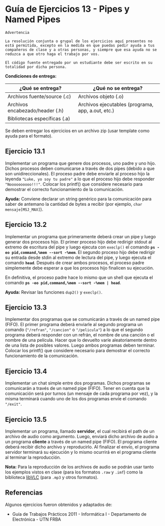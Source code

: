 # Guía de Ejercicios 13 - Pipes y Named Pipes

```
Advertencia

La resolución conjunta o grupal de los ejercicios aquí presentes no está permitida, excepto en la medida en que puedas pedir ayuda a tus compañeros de clase y a otras personas, y siempre que esa ayuda no se reduzca a que otro haga el trabajo por vos.

El código fuente entregado por un estudiante debe ser escrito en su totalidad por dicha persona.
```

**Condiciones de entrega:**

| **¿Qué se entrega?**            | **¿Qué no se entrega?**                           |
| ----                            |   ----                                            |
| Archivos fuente/source (.c)     | Archivos objeto (.o)                              |
| Archivos encabezado/header (.h) | Archivos ejecutables (programa, app, a.out, etc.) |
| Bibliotecas específicas (.a)    |                                                   |

Se deben entregar los ejercicios en un archivo zip (usar template como ayuda para el formato).

## Ejercicio 13.1
Implementar un programa que genere dos procesos, uno padre y uno hijo. Dichos procesos deben comunicarse a través de dos pipes (debido a que son unidireccionales). El proceso padre debe enviarle al proceso hijo la leyenda `"Luke, yo soy tu padre"` a lo que el proceso hijo debe responder `"Noooooooooo!!!"`. Colocar los printf() que considere necesario para demostrar el correcto funcionamiento de la comunicación. 

**Ayuda:** Conviene declarar un string genérico para la comunicación para saber de antemano la cantidad de bytes a recibir (por ejemplo, `char mensaje[MSJ_MAX]`).

## Ejercicio 13.2
Implementar un programa que primeramente deberá crear un pipe y luego generar dos procesos hijo. El primer proceso hijo debe redirigir stdout al extremo de escritura del pipe y luego ejecuta con `execlp()` el comando **`ps -eo pid,command,%mem --sort -%mem`**. El segundo proceso hijo debe redirigir su entrada desde stdin al extremo de lectura del pipe, y luego ejecuta el comando **`head`**. Después de crear ambos procesos, el proceso padre simplemente debe esperar a que los procesos hijo finalicen su ejecución.

En definitiva, el proceso padre hace lo mismo que un shell que ejecuta el comando **`ps -eo pid,command,%mem --sort -%mem | head`**.

**Ayuda:** Revisar las funciones `dup2()` y `execlp()`.

## Ejercicio 13.3
Implementar dos programas que se comunicarán a través de un named pipe (FIFO). El primer programa deberá enviarle al segundo programa un comando (`"/refran"`, `"/cancion"` o `"/pelicula"`) a lo que el segundo programa deberá responder con un refrán, el nombre de una canción o el nombre de una película. Hacer que lo devuelto varíe aleatoriamente dentro de una lista de posibles valores. Luego ambos programas deben terminar. Colocar los printf() que considere necesario para demostrar el correcto funcionamiento de la comunicación. 

## Ejercicio 13.4
Implementar un chat simple entre dos programas. Dichos programas se comunicarán a través de un named pipe (FIFO). Tener en cuenta que la comunicación será por turnos (un mensaje de cada programa por vez), y la misma terminará cuando uno de los dos programas envíe el comando `"/exit"`.

## Ejercicio 13.5
Implementar un programa, llamado **servidor**, el cual recibirá el path de un archivo de audio como argumento. Luego, enviará dicho archivo de audio a un programa **cliente** a  través de un named pipe (FIFO). El programa cliente deberá recibir dicho archivo y reproducirlo. Al finalizar el envío, el programa servidor terminará su ejecución y lo mismo ocurrirá en el programa cliente al terminar la reproducción.

**Nota:** Para la reproducción de los archivos de audio se podrán usar tanto los ejemplos vistos en clase (para los formatos `.raw` y `.imf`) como la biblioteca [libVLC](https://www.videolan.org/vlc/libvlc.html) (para `.mp3` y otros formatos).

## Referencias
Algunos ejercicios fueron obtenidos y adaptados de:
- Guía de Trabajos Prácticos 2011 - Informática I - Departamento de Electrónica - UTN FRBA
